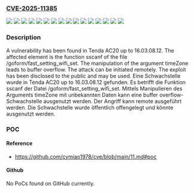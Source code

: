 ### [CVE-2025-11385](https://cve.mitre.org/cgi-bin/cvename.cgi?name=CVE-2025-11385)
![](https://img.shields.io/static/v1?label=Product&message=AC20&color=blue)
![](https://img.shields.io/static/v1?label=Version&message=16.03.08.0%20&color=brightgreen)
![](https://img.shields.io/static/v1?label=Version&message=16.03.08.1%20&color=brightgreen)
![](https://img.shields.io/static/v1?label=Version&message=16.03.08.10%20&color=brightgreen)
![](https://img.shields.io/static/v1?label=Version&message=16.03.08.11%20&color=brightgreen)
![](https://img.shields.io/static/v1?label=Version&message=16.03.08.12%20&color=brightgreen)
![](https://img.shields.io/static/v1?label=Version&message=16.03.08.2%20&color=brightgreen)
![](https://img.shields.io/static/v1?label=Version&message=16.03.08.3%20&color=brightgreen)
![](https://img.shields.io/static/v1?label=Version&message=16.03.08.4%20&color=brightgreen)
![](https://img.shields.io/static/v1?label=Version&message=16.03.08.5%20&color=brightgreen)
![](https://img.shields.io/static/v1?label=Version&message=16.03.08.6%20&color=brightgreen)
![](https://img.shields.io/static/v1?label=Version&message=16.03.08.7%20&color=brightgreen)
![](https://img.shields.io/static/v1?label=Version&message=16.03.08.8%20&color=brightgreen)
![](https://img.shields.io/static/v1?label=Version&message=16.03.08.9%20&color=brightgreen)
![](https://img.shields.io/static/v1?label=Vulnerability&message=Buffer%20Overflow&color=brightgreen)
![](https://img.shields.io/static/v1?label=Vulnerability&message=Memory%20Corruption&color=brightgreen)

### Description

A vulnerability has been found in Tenda AC20 up to 16.03.08.12. The affected element is the function sscanf of the file /goform/fast_setting_wifi_set. The manipulation of the argument timeZone leads to buffer overflow. The attack can be initiated remotely. The exploit has been disclosed to the public and may be used.
Eine Schwachstelle wurde in Tenda AC20 up to 16.03.08.12 gefunden. Es betrifft die Funktion sscanf der Datei /goform/fast_setting_wifi_set. Mittels Manipulieren des Arguments timeZone mit unbekannten Daten kann eine buffer overflow-Schwachstelle ausgenutzt werden. Der Angriff kann remote ausgeführt werden. Die Schwachstelle wurde öffentlich offengelegt und könnte ausgenutzt werden.

### POC

#### Reference
- https://github.com/cymiao1978/cve/blob/main/11.md#poc

#### Github
No PoCs found on GitHub currently.

